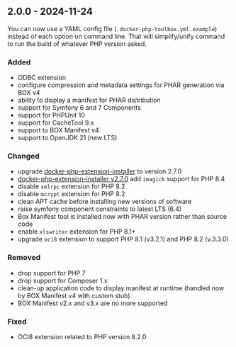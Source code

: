 
## 2.0.0 - 2024-11-24

You can now use a YAML config file (`.docker-php-toolbox.yml.example`) instead of each option on command line.
That will simplify/unify command to run the build of whatever PHP version asked.

### Added

- ODBC extension
- configure compression and metadata settings for PHAR generation via BOX v4
- ability to display a manifest for PHAR distribution
- support for Symfony 6 and 7 Components
- support for PHPUnit 10
- support for CacheTool 9.x
- support to BOX Manifest v4
- support to OpenJDK 21 (new LTS)

### Changed

- upgrade [docker-php-extension-installer](https://github.com/mlocati/docker-php-extension-installer) to version 2.7.0
- [docker-php-extension-installer v2.7.0](https://github.com/mlocati/docker-php-extension-installer/releases/tag/2.7.0) add `imagick` support for PHP 8.4
- disable `xmlrpc` extension for PHP 8.2
- disable `mcrypt` extension for PHP 8.2
- clean APT cache before installing new versions of software
- raise symfony component constraints to latest LTS (6.4)
- Box Manifest tool is installed now with PHAR version rather than source code
- enable `xlswriter` extension for PHP 8.1+
- upgrade `oci8` extension to support PHP 8.1 (v3.2.1) and PHP 8.2 (v.3.3.0)

### Removed

- drop support for PHP 7
- drop support for Composer 1.x
- clean-up application code to display manifest at runtime (handled now by BOX Manifest v4 with custom stub)
- BOX Manifest v2.x and v3.x are no more supported

### Fixed

- OCI8 extension related to PHP version 8.2.0
